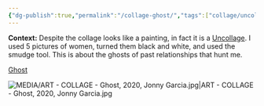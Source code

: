 ```yaml
---
{"dg-publish":true,"permalink":"/collage-ghost/","tags":["collage/uncollage","c/woman","c/colour-bw","collage/year-2020","collage/series/crystallized-feelings"],"created":"2024-06-28T12:56:47.000-04:00","updated":"2025-08-26T14:37:42.834-04:00"}
---
```



**Context:** Despite the collage looks like a painting, in fact it is a [Uncollage](http://kolajmagazine.com/content/?s=uncollage). I used 5 pictures of women, turned them black and white, and used the smudge tool. This is about the ghosts of past relationships that hunt me.

[Ghost](https://www.instagram.com/p/CB1UuFQBvWX/)

![MEDIA/ART - COLLAGE - Ghost, 2020, Jonny Garcia.jpg|ART - COLLAGE - Ghost, 2020, Jonny Garcia.jpg](/img/user/MEDIA/ART%20-%20COLLAGE%20-%20Ghost,%202020,%20Jonny%20Garcia.jpg)
